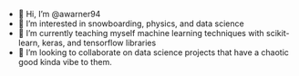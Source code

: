 - 👋 Hi, I’m @awarner94
- 👀 I’m interested in snowboarding, physics, and data science
- 🌱 I’m currently teaching myself machine learning techniques with scikit-learn, keras, and tensorflow libraries
- 💞️ I’m looking to collaborate on data science projects that have a chaotic good kinda vibe to them.

<!---
awarner94/awarner94 is a ✨ special ✨ repository because its `README.md` (this file) appears on your GitHub profile.
You can click the Preview link to take a look at your changes.
--->
